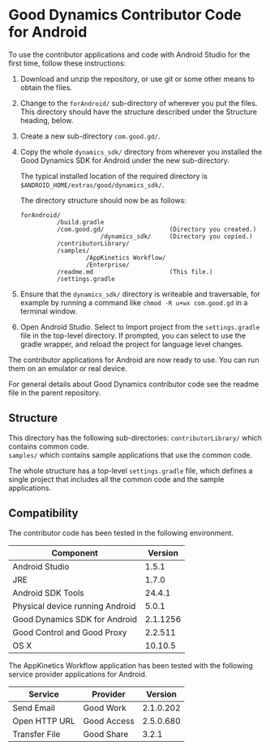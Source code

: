 Good Dynamics Contributor Code for Android
==========================================
To use the contributor applications and code with Android Studio for the first
time, follow these instructions:

1.  Download and unzip the repository, or use git or some other means to obtain
    the files.
2.  Change to the `forAndroid/` sub-directory of wherever you put the files.
    This directory should have the structure described under the Structure
    heading, below.
3.  Create a new sub-directory `com.good.gd/`.
4.  Copy the whole `dynamics_sdk/` directory from wherever you installed the
    Good Dynamics SDK for Android under the new sub-directory.

    The typical installed location of the required directory is
    `$ANDROID_HOME/extras/good/dynamics_sdk/`.

    The directory structure should now be as follows:
    
        forAndroid/
                  /build.gradle
                  /com.good.gd/                  (Directory you created.)
                              /dynamics_sdk/     (Directory you copied.)
                  /contributorLibrary/
                  /samples/
                          /AppKinetics Workflow/
                          /Enterprise/
                  /readme.md                     (This file.)
                  /settings.gradle
    
5.  Ensure that the `dynamics_sdk/` directory is writeable and traversable,
    for example by running a command like `chmod -R u+wx com.good.gd` in a
    terminal window.
6.  Open Android Studio. Select to Import project from the `settings.gradle`
    file in the top-level directory. If prompted, you can select to use the
    gradle wrapper, and reload the project for language level changes.

The contributor applications for Android are now ready to use. You can run them
on an emulator or real device.

For general details about Good Dynamics contributor code see the readme file in
the parent repository.

Structure
---------
This directory has the following sub-directories: 
`contributorLibrary/` which contains common code.  
`samples/` which contains sample applications that use the common code.

The whole structure has a top-level `settings.gradle` file, which defines a
single project that includes all the common code and the sample applications.

Compatibility
-------------
The contributor code has been tested in the following environment.

Component                       | Version
--------------------------------|--------
Android Studio                  | 1.5.1
JRE                             | 1.7.0
Android SDK Tools               | 24.4.1
Physical device running Android | 5.0.1
Good Dynamics SDK for Android   | 2.1.1256
Good Control and Good Proxy     | 2.2.511
OS X                            | 10.10.5

The AppKinetics Workflow application has been tested with the following service
provider applications for Android.

Service       | Provider    | Version
--------------|-------------|----------
Send Email    | Good Work   | 2.1.0.202
Open HTTP URL | Good Access | 2.5.0.680
Transfer File | Good Share  | 3.2.1
